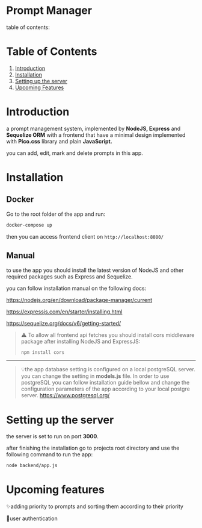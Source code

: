 # Prompt Manager

table of contents:
# Table of Contents

1. [Introduction](#introduction)
2. [Installation](#installation)
3. [Setting up the server](#setting-up-the-server)
4. [Upcoming Features](#upcoming-features)

# Introduction

a prompt management system, implemented by **NodeJS, Express** and **Sequelize ORM** with a frontend that have a minimal design implemented with **Pico.css** library and plain **JavaScript.**

you can add, edit, mark and delete prompts in this app. 

# Installation

## Docker
Go to the root folder of the app and run:
```bash
docker-compose up
```
then you can access frontend client on ```http://localhost:8080/```
## Manual

to use the app you should install the latest version of NodeJS and other required packages such as Express and Sequelize.

you can follow installation manual on the following docs:

https://nodejs.org/en/download/package-manager/current

https://expressjs.com/en/starter/installing.html

https://sequelize.org/docs/v6/getting-started/


>⚠️ To allow all frontend api fetches you should install cors middleware package after installing NodeJS and ExpressJS:
>  ```bash
>  npm install cors
>  ```
>


---
>💡the app database setting is configured on a local postgreSQL server. you can change the setting in **models.js** file.
>In order to use postgreSQL you can follow installation guide bellow and change the configuration parameters of the app according to your local postgre server.
https://www.postgresql.org/

# Setting up the server

the server is set to run on port **3000**. 

after finishing the installation go to projects root directory and use the following command to run the app:

```bash
node backend/app.js
```

# Upcoming features

✨adding priority to prompts and sorting them according to their priority

🚀user authentication
